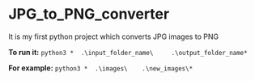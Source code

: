 # JPG_to_PNG_converter
It is my first python project which converts JPG images to PNG

**To run it:**
```python3 *  .\input_folder_name\     .\output_folder_name*```

**For example:**
```python3 *  .\images\    .\new_images\*```

